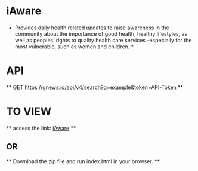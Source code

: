 # iAware
* Provides daily health related updates to raise  awareness in the community about the importance of good health, healthy lifestyles, as well as peoples’ rights to quality health care services -especially for the most vulnerable, such as women and children. *

# API
** GET https://gnews.io/api/v4/search?q=example&token=API-Token **

# TO VIEW
** access the link: [iAware](https://anirudh09041.github.io/iAware/index.html) **
## OR
** Download the zip file and run index.html in your browser. **


